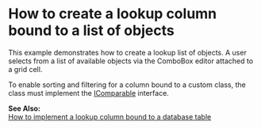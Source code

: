 # How to create a lookup column bound to a list of objects


<p>This example demonstrates how to create a lookup list of objects. A user selects from a list of available objects via the ComboBox editor attached to a grid cell.</p><p>To enable sorting and filtering for a column bound to a custom class, the class must implement the <a href="http://msdn.microsoft.com/en-us/library/system.icomparable.aspx">IComparable</a> interface.</p><p><strong>See Also:</strong><br />
<a href="https://www.devexpress.com/Support/Center/p/E399">How to implement a lookup column bound to a database table</a></p>

<br/>


